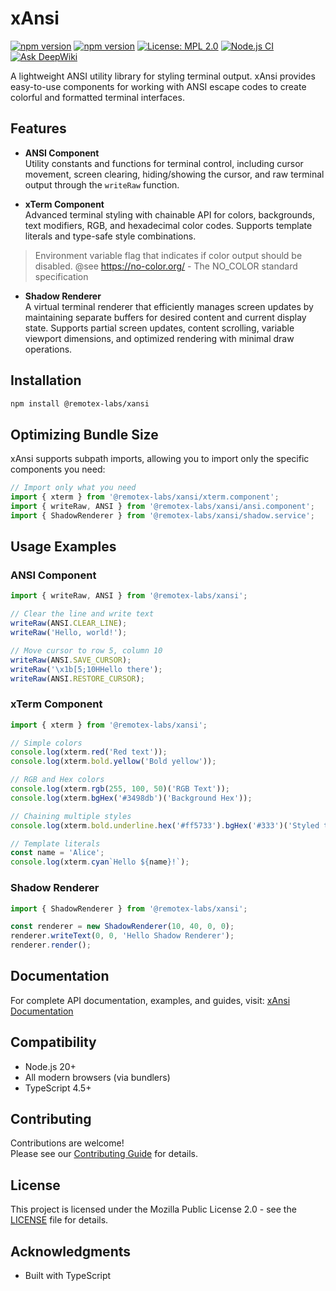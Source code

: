 # xAnsi

[![npm version](https://img.shields.io/badge/Documentation-orange?logo=typescript&logoColor=f5f5f5)](https://remotex-labs.github.io/xAnsi/)
[![npm version](https://img.shields.io/npm/v/@remotex-labs/xansi.svg)](https://www.npmjs.com/package/@remotex-labs/xansi)
[![License: MPL 2.0](https://img.shields.io/badge/License-MPL_2.0-brightgreen.svg)](https://opensource.org/licenses/MPL-2.0)
[![Node.js CI](https://github.com/remotex-labs/xAnsi/actions/workflows/node.js.yml/badge.svg)](https://github.com/remotex-labs/xnasi/actions/workflows/node.js.yml)
[![Ask DeepWiki](https://deepwiki.com/badge.svg)](https://deepwiki.com/remotex-labs/xAnsi)

A lightweight ANSI utility library for styling terminal output.
xAnsi provides easy-to-use components for working with ANSI escape codes to create colorful and formatted terminal interfaces.

## Features

- **ANSI Component**  
  Utility constants and functions for terminal control, including cursor movement, screen clearing, hiding/showing the cursor, and raw terminal output through the `writeRaw` function.

- **xTerm Component**  
  Advanced terminal styling with chainable API for colors, backgrounds, text modifiers, RGB, and hexadecimal color codes. Supports template literals and type-safe style combinations.

> Environment variable flag that indicates if color output should be disabled. @see https://no-color.org/ - The NO_COLOR standard specification

- **Shadow Renderer**  
  A virtual terminal renderer that efficiently manages screen updates by maintaining separate buffers for desired content and current display state. Supports partial screen updates, content scrolling, variable viewport dimensions, and optimized rendering with minimal draw operations.

## Installation

```bash
npm install @remotex-labs/xansi
```

## Optimizing Bundle Size
xAnsi supports subpath imports, allowing you to import only the specific components you need:

```typescript
// Import only what you need
import { xterm } from '@remotex-labs/xansi/xterm.component';
import { writeRaw, ANSI } from '@remotex-labs/xansi/ansi.component';
import { ShadowRenderer } from '@remotex-labs/xansi/shadow.service';
```

## Usage Examples

### ANSI Component
```ts
import { writeRaw, ANSI } from '@remotex-labs/xansi';

// Clear the line and write text
writeRaw(ANSI.CLEAR_LINE);
writeRaw('Hello, world!');

// Move cursor to row 5, column 10
writeRaw(ANSI.SAVE_CURSOR);
writeRaw('\x1b[5;10HHello there');
writeRaw(ANSI.RESTORE_CURSOR);
```

### xTerm Component
```ts
import { xterm } from '@remotex-labs/xansi';

// Simple colors
console.log(xterm.red('Red text'));
console.log(xterm.bold.yellow('Bold yellow'));

// RGB and Hex colors
console.log(xterm.rgb(255, 100, 50)('RGB Text'));
console.log(xterm.bgHex('#3498db')('Background Hex'));

// Chaining multiple styles
console.log(xterm.bold.underline.hex('#ff5733').bgHex('#333')('Styled text'));

// Template literals
const name = 'Alice';
console.log(xterm.cyan`Hello ${name}!`);
```

### Shadow Renderer
```ts
import { ShadowRenderer } from '@remotex-labs/xansi';

const renderer = new ShadowRenderer(10, 40, 0, 0);
renderer.writeText(0, 0, 'Hello Shadow Renderer');
renderer.render();
```

## Documentation
For complete API documentation, examples, and guides, visit: [xAnsi Documentation](https://remotex-labs.github.io/xAnsi/)

## Compatibility
- Node.js 20+
- All modern browsers (via bundlers)
- TypeScript 4.5+

## Contributing
Contributions are welcome!\
Please see our [Contributing Guide](CONTRIBUTING.md) for details.


## License
This project is licensed under the Mozilla Public License 2.0 - see the [LICENSE](LICENSE) file for details.

## Acknowledgments
- Built with TypeScript
